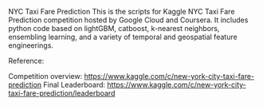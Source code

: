 NYC Taxi Fare Prediction
This is the scripts for Kaggle NYC Taxi Fare Prediction competition hosted by Google Cloud and Coursera. It includes python code based on lightGBM, catboost, k-nearest neighbors, ensembling learning, and a variety of temporal and geospatial feature engineerings.

Reference:

Competition overview: https://www.kaggle.com/c/new-york-city-taxi-fare-prediction
Final Leaderboard: https://www.kaggle.com/c/new-york-city-taxi-fare-prediction/leaderboard
